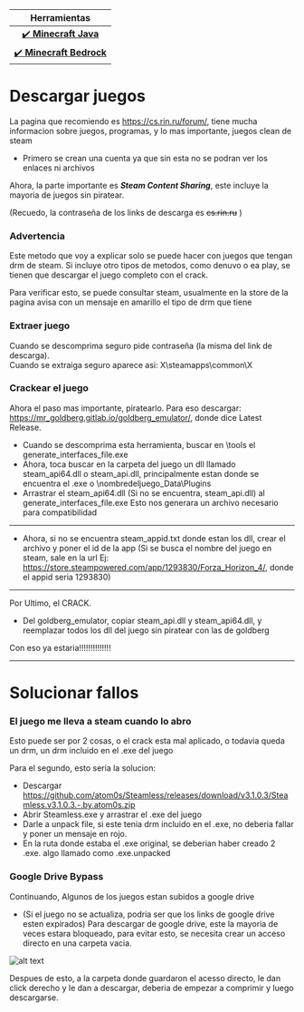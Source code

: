 | Herramientas |
| :-: | 
| [✔️ **Minecraft Java**](/tools/minecraft.md) | 
| [✔️ **Minecraft Bedrock**](/tools/minecraft.md) | 

# Descargar juegos 

La pagina que recomiendo es https://cs.rin.ru/forum/, tiene mucha informacion sobre juegos, programas, y lo mas importante, juegos clean de steam

- Primero se crean una cuenta ya que sin esta no se podran ver los enlaces ni archivos

Ahora, la parte importante es ***___Steam Content Sharing___***, este incluye la mayoria de juegos sin piratear.

(Recuedo, la contraseña de los links de descarga es ~~cs.rin.ru~~ )
### Advertencia

Este metodo que voy a explicar solo se puede hacer con juegos que tengan drm de steam.
Si incluye otro tipos de metodos, como denuvo o ea play, se tienen que descargar el juego completo con el crack.

Para verificar esto, se puede consultar steam, usualmente en la store de la pagina avisa con un mensaje en amarillo el tipo de drm que tiene
### Extraer juego

Cuando se descomprima seguro pide contraseña (la misma del link de descarga).     
 Cuando se extraiga seguro aparece asi: X\steamapps\common\X

### Crackear el juego

Ahora el paso mas importante, piratearlo.
Para eso descargar: https://mr_goldberg.gitlab.io/goldberg_emulator/, donde dice Latest Release.

- Cuando se descomprima esta herramienta, buscar en \tools el generate_interfaces_file.exe 
- Ahora, toca buscar en la carpeta del juego un dll llamado steam_api64.dll o steam_api.dll, principalmente estan donde se encuentra el .exe o \nombredeljuego_Data\Plugins
- Arrastrar el steam_api64.dll (Si no se encuentra, steam_api.dll) al generate_interfaces_file.exe
Esto nos generara un archivo necesario para compatibilidad
- - - 
- Ahora, si no se encuentra steam_appid.txt donde estan los dll, crear el archivo y poner el id de la app (Si se busca el nombre del juego en steam, sale en la url Ej: https://store.steampowered.com/app/1293830/Forza_Horizon_4/, donde el appid seria 1293830)
- - - 
Por Ultimo, el CRACK.

- Del goldberg_emulator, copiar steam_api.dll y steam_api64.dll, y reemplazar todos los dll del juego sin piratear con las de goldberg

Con eso ya estaria!!!!!!!!!!!!!!

- - - 

# Solucionar fallos

### El juego me lleva a steam cuando lo abro
Esto puede ser por 2 cosas, o el crack esta mal aplicado, o todavia queda un drm, un drm incluido en el .exe del juego

Para el segundo, esto seria la solucion: 
- Descargar https://github.com/atom0s/Steamless/releases/download/v3.1.0.3/Steamless.v3.1.0.3.-.by.atom0s.zip
- Abrir Steamless.exe y arrastrar el .exe del juego
- Darle a unpack file, si este tenia drm incluido en el .exe, no deberia fallar y poner un mensaje en rojo.
- En la ruta donde estaba el .exe original, se deberian haber creado 2 .exe. 
algo llamado como  .exe.unpacked 

### Google Drive Bypass
Continuando, Algunos de los juegos estan subidos a google drive 
 - (Si el juego no se actualiza, podria ser que los links de google drive esten expirados)
Para descargar de google drive, este la mayoria de veces estara bloqueado, para evitar esto, se necesita crear un acceso directo en una carpeta vacia.

![alt text](https://i.ibb.co/fYYFXJn/imagen.png)

Despues de esto, a la carpeta donde guardaron el acesso directo, le dan click derecho y le dan a descargar, deberia de empezar a comprimir y luego descargarse.
